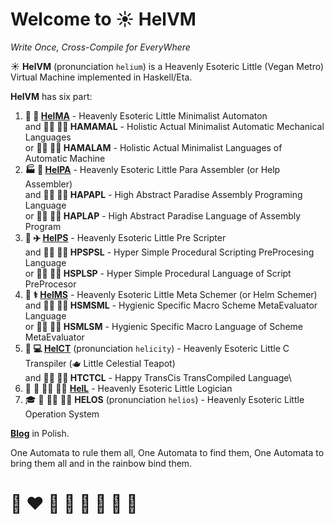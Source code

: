 # Welcome to ☀️ HelVM 

*Write Once, Cross-Compile for EveryWhere*

☀️ **HelVM** (pronunciation `helium`) is a Heavenly Esoteric Little (Vegan Metro) Virtual Machine implemented in Haskell/Eta.

**HelVM** has six part:

1. **🔧 🎨 [HelMA](helma)** - Heavenly Esoteric Little Minimalist Automaton\
      and **🧑‍🔧 🧑‍🎨 HAMAMAL** - Holistic Actual Minimalist Automatic Mechanical Languages\
       or **🧑‍🔧 🧑‍🎨 HAMALAM** - Holistic Actual Minimalist Languages of Automatic Machine
2. **🏭 🌾 [HelPA](helpa)** - Heavenly Esoteric Little Para Assembler (or Help Assembler)\
       and **🧑‍🏭 🧑‍🌾 HAPAPL** - High Abstract Paradise Assembly Programing Language\
        or **🧑‍🏭 🧑‍🌾 HAPLAP** - High Abstract Paradise Language of Assembly Program
3. **🚀 ✈️ [HelPS](helps)** - Heavenly Esoteric Little Pre Scripter\
       and **🧑‍🚀 🧑‍✈️ HPSPSL** - Hyper Simple Procedural Scripting PreProcesing Language\
        or **🧑‍🚀 🧑‍✈️ HSPLSP** - Hyper Simple Procedural Language of Script PreProcesor
4. **🔬 ⚕️ [HelMS](helms)** - Heavenly Esoteric Little Meta Schemer (or Helm Schemer)\
       and **🧑‍🔬 🧑‍⚕️ HSMSML** - Hygienic Specific Macro Scheme MetaEvaluator Language \
       or **🧑‍🔬 🧑‍⚕️ HSMLSM**  - Hygienic Specific Macro Language of Scheme MetaEvaluator
5. **💼 💻 [HelCT](helct)** (pronunciation `helicity`) - Heavenly Esoteric Little C Transpiler (🫖 Little Celestial Teapot) \
         and **🧑‍💼 🧑‍💻 HTCTCL** - Happy TransCis TransCompiled Language\
6. 🚒 🍳 🧑‍🚒 🧑‍🍳 **[HelL](hell)** - Heavenly Esoteric Little Logician
7. 🎓 🏫 🧑‍🎓 🧑‍🏫 **HELOS** (pronunciation `helios`) - Heavenly Esoteric Little Operation System 

**[Blog](https://writeonly.github.io/projects/helvm)** in Polish.

<!-- https://en.wikipedia.org/wiki/README -->

One Automata to rule them all, One Automata to find them,
One Automata to bring them all and in the rainbow bind them.


# 🌈 ❤️ 💛 💚 💙 🤍 🖤 🦄
